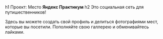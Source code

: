h1                Проект: Место
                                    __Яндекс Практикум__
h2 Это социальная сеть для путишественников!

Здесь вы можете создать свой профиль и делиться фотографиями мест, которые вы посетили. 
Пополняйте свою галлерею и обменивайтесь лайками.

